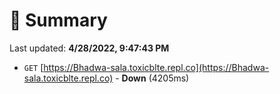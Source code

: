 # 📖 Summary
Last updated: **4/28/2022, 9:47:43 PM**

- `GET` [https://Bhadwa-sala.toxicblte.repl.co](https://Bhadwa-sala.toxicblte.repl.co) - **Down** (4205ms)
